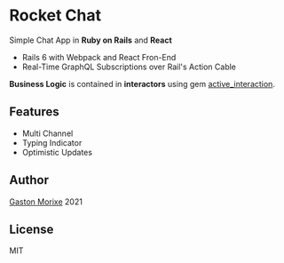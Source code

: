 # Rocket Chat

Simple Chat App in **Ruby on Rails** and **React**

- Rails 6 with Webpack and React Fron-End
- Real-Time GraphQL Subscriptions over Rail's Action Cable

**Business Logic** is contained in **interactors** using gem [active_interaction](https://github.com/AaronLasseigne/active_interaction).

## Features
- Multi Channel
- Typing Indicator
- Optimistic Updates

## Author

[Gaston Morixe](https://gastonmorixe.com) 2021

## License

MIT

